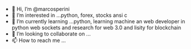 - 👋 Hi, I’m @marcosperini
- 👀 I’m interested in ...python, forex, stocks ansi c
- 🌱 I’m currently learning ...python, learning machine an web developer in python web sockets and research for web 3.0 and lisity for blockchain
- 💞️ I’m looking to collaborate on ...
- 📫 How to reach me ...

<!---
marcosperini/marcosperini is a ✨ special ✨ repository because its `README.md` (this file) appears on your GitHub profile.
You can click the Preview link to take a look at your changes.
--->
